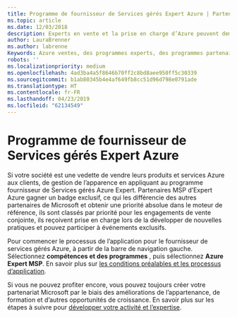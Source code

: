 ```yaml
---
title: Programme de fournisseur de Services gérés Expert Azure | Partenaires
ms.topic: article
ms.date: 12/03/2018
description: Experts en vente et la prise en charge d’Azure peuvent demander à être dans le fournisseur de services gérés Azure Expert
author: LauraBrenner
ms.author: labrenne
Keywords: Azure ventes, des programmes experts, des programmes partenaires
robots: ''
ms.localizationpriority: medium
ms.openlocfilehash: 4ad3ba4a5f8646b70ff2c8bd8aee950ff5c30339
ms.sourcegitcommit: b1ab80345b4e4af649fb8cc51d96d798e0791ade
ms.translationtype: HT
ms.contentlocale: fr-FR
ms.lasthandoff: 04/23/2019
ms.locfileid: "62134549"
---
```

# <a name="azure-expert-managed-services-provider-program"></a>Programme de fournisseur de Services gérés Expert Azure


Si votre société est une vedette de vendre leurs produits et services Azure aux clients, de gestion de l’apparence en appliquant au programme fournisseur de Services gérés Azure Expert. Partenaires MSP d’Expert Azure gagner un badge exclusif, ce qui les différencie des autres partenaires de Microsoft et obtenir une priorité absolue dans le moteur de référence, ils sont classés par priorité pour les engagements de vente conjointe, ils reçoivent prise en charge lors de la développer de nouvelles pratiques et pouvez participer à événements exclusifs.

Pour commencer le processus de l’application pour le fournisseur de services gérés Azure, à partir de la barre de navigation gauche. Sélectionnez **compétences et des programmes** , puis sélectionnez **Azure Expert MSP**. En savoir plus sur [les conditions préalables et les processus d’application](https://partner.microsoft.com/membership/azure-expert-msp). 

Si vous ne pouvez profiter encore, vous pouvez toujours créer votre partenariat Microsoft par le biais des améliorations de l’appartenance, de formation et d’autres opportunités de croissance.
En savoir plus sur les étapes à suivre pour [développer votre activité et l’expertise](https://partner.microsoft.com/membership/azure-expert-msp).

